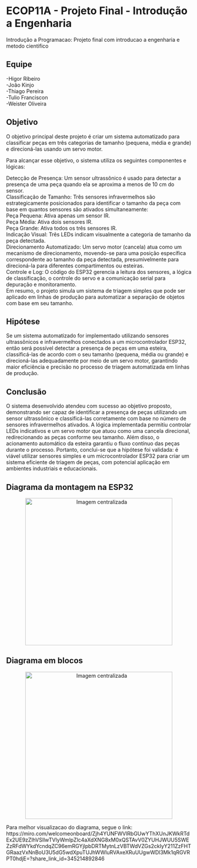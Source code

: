 # ECOP11A - Projeto Final - Introdução a Engenharia
Introdução a Programacao: Projeto final com introducao a engenharia e metodo cientifico

## Equipe

-Higor Ribeiro  
-João Kinjo  
-Thiago Pereira  
-Tulio Franciscon  
-Weister Oliveira  

## Objetivo

O objetivo principal deste projeto é criar um sistema automatizado para classificar peças em três categorias de tamanho (pequena, média e grande) e direcioná-las usando um servo motor.  

Para alcançar esse objetivo, o sistema utiliza os seguintes componentes e lógicas:  

Detecção de Presença: Um sensor ultrassônico é usado para detectar a presença de uma peça quando ela se aproxima a menos de 10 cm do sensor.  
Classificação de Tamanho: Três sensores infravermelhos são estrategicamente posicionados para identificar o tamanho da peça com base em quantos sensores são ativados simultaneamente:  
Peça Pequena: Ativa apenas um sensor IR.  
Peça Média: Ativa dois sensores IR.  
Peça Grande: Ativa todos os três sensores IR.  
Indicação Visual: Três LEDs indicam visualmente a categoria de tamanho da peça detectada.  
Direcionamento Automatizado: Um servo motor (cancela) atua como um mecanismo de direcionamento, movendo-se para uma posição específica correspondente ao tamanho da peça detectada, presumivelmente para direcioná-la para diferentes compartimentos ou esteiras.  
Controle e Log: O código do ESP32 gerencia a leitura dos sensores, a lógica de classificação, o controle do servo e a comunicação serial para depuração e monitoramento.  
Em resumo, o projeto simula um sistema de triagem simples que pode ser aplicado em linhas de produção para automatizar a separação de objetos com base em seu tamanho.  

## Hipótese

Se um sistema automatizado for implementado utilizando sensores ultrassônicos e infravermelhos conectados a um microcontrolador ESP32, então será possível detectar a presença de peças em uma esteira, classificá-las de acordo com o seu tamanho (pequena, média ou grande) e direcioná-las adequadamente por meio de um servo motor, garantindo maior eficiência e precisão no processo de triagem automatizada em linhas de produção.

## Conclusão

O sistema desenvolvido atendeu com sucesso ao objetivo proposto, demonstrando ser capaz de identificar a presença de peças utilizando um sensor ultrassônico e classificá-las corretamente com base no número de sensores infravermelhos ativados. A lógica implementada permitiu controlar LEDs indicativos e um servo motor que atuou como uma cancela direcional, redirecionando as peças conforme seu tamanho. Além disso, o acionamento automático da esteira garantiu o fluxo contínuo das peças durante o processo. Portanto, conclui-se que a hipótese foi validada: é viável utilizar sensores simples e um microcontrolador ESP32 para criar um sistema eficiente de triagem de peças, com potencial aplicação em ambientes industriais e educacionais.

## Diagrama da montagem na ESP32

<p align="center">
  <img src="https://github.com/user-attachments/assets/a7ed25e5-d98b-4da0-a22d-dfd27c382ade" alt="Imagem centralizada" width="400">
</p>

## Diagrama em blocos

<p align="center">
  <img src="https://github.com/user-attachments/assets/ca7d7462-ce95-42d5-a282-6a5ed5bb6f97" alt="Imagem centralizada" width="400">
</p>
Para melhor visualizacao do diagrama, segue o link: https://miro.com/welcomeonboard/Zjh4YUNFWVlRbGUwYThXUnJKWkRTdEx2UE9zZlhVSllwTVlyWmlpZlc4aXdXNG8xM0xQSTAvV0ZYUHJWUU5SWEZzRFdWYkdYcndqZC96emRGYjlpbDRTMytnLzVBTWdVZGs2ckIyY211ZzFHTGRaazVxNnBoU3U5dG5wdXpuTUJhWWluRVAxeXRuUUgwWDl3Mk1qRGVRPT0hdjE=?share_link_id=345214892846

